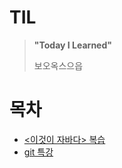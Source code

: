 # TIL

> **"Today I Learned"**
>
> 보오옥스으읍



# 목차

* [<이것이 자바다> 복습](https://github.com/HyungWoo7232/TIL/tree/master/K-Digital%20Training%20%202021/JAVA)
* [git 특강](https://github.com/HyungWoo7232/TIL/tree/master/K-Digital%20Training%20%202021/GITHUB/git) 

